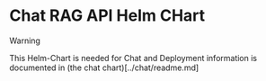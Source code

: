 # Chat RAG API Helm CHart

> [!WARNING]  
> This Helm-Chart is needed for Chat and Deployment information is documented in (the chat chart)[../chat/readme.md]